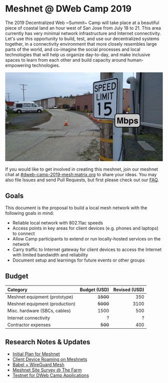Meshnet @ DWeb Camp 2019
========================

The 2019 Decentralized Web ~Summit~ Camp will take place at a beautiful piece of coastal land an hour west of San Jose from July 18 to 21.
This area currently has very minimal network infrastructure and Internet connectivity.
Let's use this opportunity to build, test, and use our decentralized systems together,
in a connectivity environment that more closely resembles large parts of the world,
and co-imagine the social processes and local technologies that will help us organize day-to-day,
and make inclusive spaces to learn from each other and build capacity around human-empowering technologies.

![internet](research/site-survey/images/internet.jpg?raw=true)

If you would like to get involved in creating this meshnet, join our meshnet chat at [#dweb-camp-2019-mesh:matrix.org](https://riot.im/app/#/room/#dweb-camp-2019-mesh:matrix.org) to share your ideas. You may also file Issues and send Pull Requests, but first please check out our [FAQ](FAQ.md).

## Goals

This document is the proposal to build a local mesh network with the following goals in mind:

- Reliable local network with 802.11ac speeds
- Access points in key areas for client devices (e.g. phones and laptops) to connect
- Allow Camp participants to extend or run locally-hosted services on the network
- Carry traffic to Internet gateway for client devices to access the Internet with limited bandwidth and reliability
- Document setup and learnings for future events or other groups

## Budget

| Category                        | Budget (USD) | Revised (USD) |
|:--------------------------------|-------------:|--------------:|
| Meshnet equipment (prototype)   | ~~1500~~     | 350           |
| Meshnet equipment (production)  | ~~5000~~     | 3100          |
| Misc. hardware (SBCs, cables)   | 1500         | 500           |
| Internet connectivity           | ?            | ?             |
| Contractor expenses             | ~~500~~      | 400           |

## Research Notes & Updates

- [Initial Plan for Meshnet](research/initial-plan/README.md)
- [Client Device Roaming on Meshnets](research/client-device-roaming-on-meshnets.md)
- [Babel + WireGuard Mesh](research/babel-wireguard-mesh.md)
- [Meshnet Site Survey @ The Farm](research/site-survey/README.md)
- [Testnet for DWeb Camp Applications](testnet/README.md)
